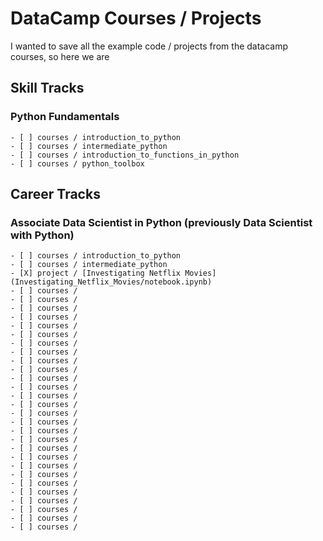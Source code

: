 # DataCamp Courses / Projects

I wanted to save all the example code / projects from the datacamp courses, so here we are

## Skill Tracks
### Python Fundamentals
    - [ ] courses / introduction_to_python 
    - [ ] courses / intermediate_python 
    - [ ] courses / introduction_to_functions_in_python 
    - [ ] courses / python_toolbox 

## Career Tracks
### Associate Data Scientist in Python (previously Data Scientist with Python)
    - [ ] courses / introduction_to_python 
    - [ ] courses / intermediate_python
    - [X] project / [Investigating Netflix Movies](Investigating_Netflix_Movies/notebook.ipynb)
    - [ ] courses /  
    - [ ] courses /  
    - [ ] courses /  
    - [ ] courses /  
    - [ ] courses /  
    - [ ] courses /  
    - [ ] courses /  
    - [ ] courses /  
    - [ ] courses /  
    - [ ] courses /  
    - [ ] courses /  
    - [ ] courses /  
    - [ ] courses /  
    - [ ] courses /  
    - [ ] courses /  
    - [ ] courses /  
    - [ ] courses /  
    - [ ] courses /  
    - [ ] courses /  
    - [ ] courses /  
    - [ ] courses /  
    - [ ] courses /  
    - [ ] courses /  
    - [ ] courses /  
    - [ ] courses /  
    - [ ] courses /  
    - [ ] courses /  
    - [ ] courses /  
